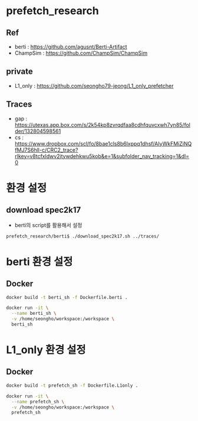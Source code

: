 # prefetch_research

## Ref
- berti : https://github.com/agusnt/Berti-Artifact
- ChampSim : https://github.com/ChampSim/ChampSim

## private
- L1_only : https://github.com/seongho79-jeong/L1_only_prefetcher

## Traces
- gap : https://utexas.app.box.com/s/2k54kp8zvrqdfaa8cdhfquvcxwh7yn85/folder/132804598561
- cs : https://www.dropbox.com/scl/fo/8bae1cls8b6lxppq1dhsf/AIyWkFMiZiNQfMJ7S6hll-c/CRC2_trace?rlkey=v8tcfxldwv2jtywdehkwu5kob&e=1&subfolder_nav_tracking=1&dl=0

# 환경 설정
## download spec2k17
- berti의 script를 활용해서 설정

``` bash
prefetch_research/berti$ ./download_spec2k17.sh ../traces/
```

# berti 환경 설정
## Docker

```bash
docker build -t berti_sh -f Dockerfile.berti .

docker run -it \
  --name berti_sh \
  -v /home/seongho/workspace:/workspace \
  berti_sh
```

# L1_only 환경 설정
## Docker

```bash
docker build -t prefetch_sh -f Dockerfile.L1only .

docker run -it \
  --name prefetch_sh \
  -v /home/seongho/workspace:/workspace \
  prefetch_sh
```

